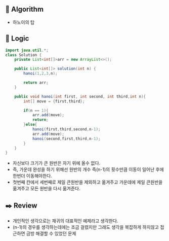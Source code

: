 ## :pushpin: **Algorithm**

- 하노이의 탑

## :round_pushpin: **Logic**

```java
import java.util.*;
class Solution {
    private List<int[]>arr = new ArrayList<>();

    public List<int[]> solution(int n) {
        hanoi(1,2,3,n);

        return arr;
    }

    public void hanoi(int first, int second, int third,int n){
        int[] move = {first,third};

        if(n == 1){
            arr.add(move);
            return;
        }else{
            hanoi(first,third,second,n-1);
            arr.add(move);
            hanoi(second,first,third,n-1);
        }
    }
}
```

- 자신보다 크기가 큰 원반은 자기 위에 올수 없다.
- 즉, 가운데 완성을 하기 위해선 원반의 개수 즉(n-1)의 횟수만큼 이동이 일어난 후에 한번더 이동해야한다.
- 첫번째 칸에서 세번째로 제일 큰원반을 제외하고 옮겨주고 가운데에 제일 큰원반을 옮겨주고 모든 원반을 다시 옮겨준다.

## :black_nib: **Review**

- 개인적인 생각으로는 재귀의 대표적인 예제라고 생각한다.
- (n-1)의 경우를 생각하는데에는 조금 걸렸지만 그래도 생각을 복잡하게 하지않고 접근하면 금방 해결할 수 있었던 문제